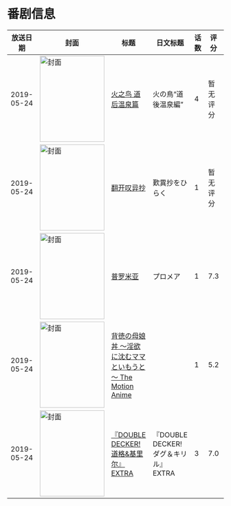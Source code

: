 # 番剧信息

|放送日期|封面|标题|日文标题|话数|评分|评分人数|
|---|---|---|---|---|---|---|
|2019-05-24|<img src="https://lain.bgm.tv/pic/cover/c/aa/56/279122_Yq0c3.jpg" alt="封面" style="width:150px;height:200px;object-fit:cover;">|[火之鸟 道后温泉篇](https://bangumi.tv/subject/279122)|火の鳥“道後温泉編”|4|暂无评分|少于10人评分|
|2019-05-24|<img src="https://lain.bgm.tv/pic/cover/c/f6/3c/276827_j3hH1.jpg" alt="封面" style="width:150px;height:200px;object-fit:cover;">|[翻开叹异抄](https://bangumi.tv/subject/276827)|歎異抄をひらく|1|暂无评分|少于10人评分|
|2019-05-24|<img src="https://lain.bgm.tv/pic/cover/c/a9/e5/218713_CxZL2.jpg" alt="封面" style="width:150px;height:200px;object-fit:cover;">|[普罗米亚](https://bangumi.tv/subject/218713)|プロメア|1|7.3|6847人评分|
|2019-05-24|<img src="https://bangumi.tv/img/no_icon_subject.png" alt="封面" style="width:150px;height:200px;object-fit:cover;">|[背徳の母娘丼 ～淫欲に沈むママといもうと～ The Motion Anime](https://bangumi.tv/subject/322934)||1|5.2|19人评分|
|2019-05-24|<img src="https://lain.bgm.tv/pic/cover/c/7f/86/270085_7cGuT.jpg" alt="封面" style="width:150px;height:200px;object-fit:cover;">|[『DOUBLE DECKER! 道格&基里尔』EXTRA](https://bangumi.tv/subject/270085)|『DOUBLE DECKER! ダグ＆キリル』EXTRA|3|7.0|102人评分|
